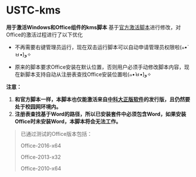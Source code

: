# USTC-kms

**用于激活Windows和Office组件的kms脚本**
基于[官方激活脚本](http://zbh.ustc.edu.cn/msiso/UstcKms.bat)进行修改，对Office的激活过程进行了以下优化

* 不再需要右键管理员运行，现在双击运行脚本可以自动申请管理员权限啦(๑•̀ㅂ•́)و✧

* 原来的脚本要求Office安装在默认位置，否则用户必须手动修改脚本内容，现在新脚本支持自动从注册表查找Office安装位置啦(๑•̀ㅂ•́)و✧



**注意：**

1. **和官方脚本一样，本脚本也仅能激活来自[中科大正版软件](http://zbh.ustc.edu.cn/zbh.php)的发行版，且仍然要处于校园网环境内。**
2. **注册表查找基于Word的路径，所以已安装套件中必须包含Word，如果安装Office时未安装Word，本脚本将会无法工作。**



>已通过测试的Office版本包括：
>
>Office-2016-x64
>
>Office-2013-x32
>
>Office-2010-x64
